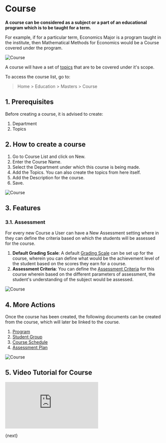 <!-- add-breadcrumbs -->
# Course

**A course can be considered as a subject or a part of an educational program which is to be taught for a term.**

For example, if for a particular term, Economics Major is a program taught in the institute, then Mathematical Methods for Economics would be a Course covered under the program.

![Course](/docs/assets/img/education/education-program-workflow.png)

A course will have a set of [topics](/docs/user/manual/en/education/topic) that are to be covered under it's scope. 

To access the course list, go to:

> Home > Education > Masters > Course

## 1. Prerequisites

Before creating a course, it is advised to create:

1. Department
2. Topics

## 2. How to create a course

1. Go to Course List and click on New.
2. Enter the Course Name.
3. Select the Department under which this course is being made.
4. Add the Topics. You can also create the topics from here itself.
5. Add the Description for the course.
6. Save.

 ![Course](/docs/assets/img/education/education-course-1.png)

## 3. Features

### 3.1. Assessment

For every new Course a User can have a New Assessment setting where in they can define the criteria based on which the students will be assessed for the course.

1. **Default Grading Scale**: A default [Grading Scale](/docs/user/manual/en/education/grading_scale) can be set up for the course, wherein you can define what would be the achievement level of the student based on the scores they earn for a course.
2. **Assessment Criteria**: You can define the [Assessment Criteria](/docs/user/manual/en/education/assessment_criteria) for this course wherein based on the different parameters of assessment, the student's understanding of the subject would be assessed.

 ![Course](/docs/assets/img/education/education-course-2.png)

## 4. More Actions

Once the course has been created, the following documents can be created from the course, which will later be linked to the course. 

1. [Program](/docs/user/manual/en/education/program)
2. [Student Group](/docs/user/manual/en/education/student-group)
3. [Course Schedule](/docs/user/manual/en/education/course-schedule)
4. [Assessment Plan](/docs/user/manual/en/education/assessment_plan)

 ![Course](/docs/assets/img/education/education-course-3.png)

## 5. Video Tutorial for Course

<div>  
    <div class='embed-container'>
        <iframe src='https://www.youtube.com/embed//1ueE4seFTp8?start=66' frameborder='0' allowfullscreen>
        </iframe>
    </div>
</div>    


{next}